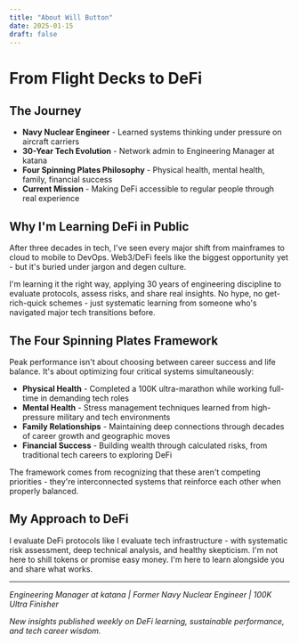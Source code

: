 ```yaml
---
title: "About Will Button"
date: 2025-01-15
draft: false
---
```


# From Flight Decks to DeFi

## The Journey
- **Navy Nuclear Engineer** - Learned systems thinking under pressure on aircraft carriers
- **30-Year Tech Evolution** - Network admin to Engineering Manager at katana
- **Four Spinning Plates Philosophy** - Physical health, mental health, family, financial success
- **Current Mission** - Making DeFi accessible to regular people through real experience

## Why I'm Learning DeFi in Public
After three decades in tech, I've seen every major shift from mainframes to cloud to mobile to DevOps. Web3/DeFi feels like the biggest opportunity yet - but it's buried under jargon and degen culture. 

I'm learning it the right way, applying 30 years of engineering discipline to evaluate protocols, assess risks, and share real insights. No hype, no get-rich-quick schemes - just systematic learning from someone who's navigated major tech transitions before.

## The Four Spinning Plates Framework
Peak performance isn't about choosing between career success and life balance. It's about optimizing four critical systems simultaneously:

- **Physical Health** - Completed a 100K ultra-marathon while working full-time in demanding tech roles
- **Mental Health** - Stress management techniques learned from high-pressure military and tech environments
- **Family Relationships** - Maintaining deep connections through decades of career growth and geographic moves
- **Financial Success** - Building wealth through calculated risks, from traditional tech careers to exploring DeFi

The framework comes from recognizing that these aren't competing priorities - they're interconnected systems that reinforce each other when properly balanced.

## My Approach to DeFi
I evaluate DeFi protocols like I evaluate tech infrastructure - with systematic risk assessment, deep technical analysis, and healthy skepticism. I'm not here to shill tokens or promise easy money. I'm here to learn alongside you and share what works.

---

*Engineering Manager at katana | Former Navy Nuclear Engineer | 100K Ultra Finisher*

*New insights published weekly on DeFi learning, sustainable performance, and tech career wisdom.*